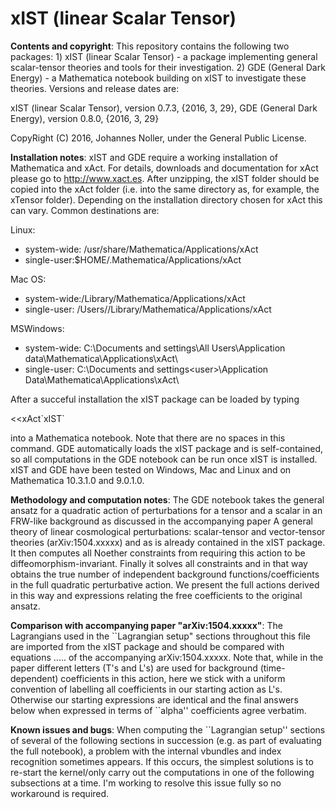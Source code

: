 # xIST (linear Scalar Tensor)

**Contents and copyright**: This repository contains the following two packages: 1) xIST (linear Scalar Tensor) - a package implementing general scalar-tensor theories and tools for their investigation. 2) GDE (General Dark Energy) - a Mathematica notebook building on xIST to investigate these theories. Versions and release dates are:

xIST (linear Scalar Tensor), version 0.7.3, {2016, 3, 29}, 
GDE (General Dark Energy), version 0.8.0, {2016, 3, 29} 

CopyRight (C) 2016, Johannes Noller, under the General Public License. 


**Installation notes**: xIST and GDE require a working installation of Mathematica and xAct. For details, downloads and documentation for xAct please go to http://www.xact.es. After unzipping, the xIST folder should be copied into the xAct folder (i.e. into the same directory as, for example, the xTensor folder). Depending on the installation directory chosen for xAct this can vary. Common destinations are:

Linux:
   - system-wide: /usr/share/Mathematica/Applications/xAct
   - single-user:$HOME/.Mathematica/Applications/xAct

Mac OS:
   - system-wide:/Library/Mathematica/Applications/xAct
   - single-user: /Users/<user>/Library/Mathematica/Applications/xAct

MSWindows:
   - system-wide: C:\Documents and settings\All Users\Application data\Mathematica\Applications\xAct\
   - single-user: C:\Documents and settings\<user>\Application Data\Mathematica\Applications\xAct\
   
After a succeful installation the xIST package can be loaded by typing

<<xAct\`xIST\`

into a Mathematica notebook. Note that there are no spaces in this command. GDE automatically loads the xIST package and is self-contained, so all computations in the GDE notebook can be run once xIST is installed. xIST and GDE have been tested on Windows, Mac and Linux and on Mathematica 10.3.1.0 and 9.0.1.0. 


**Methodology and computation notes**: The GDE notebook takes the general ansatz for a quadratic action of perturbations for a tensor and a scalar in an FRW-like background as discussed in the accompanying paper A general theory of linear cosmological
perturbations: scalar-tensor and vector-tensor theories (arXiv:1504.xxxxx) and as is already contained in the xIST package. It then computes all Noether constraints from requiring this action to be diffeomorphism-invariant. Finally it solves all constraints and in that way obtains the true number of independent background functions/coefficients in the full quadratic perturbative action. We present the full actions derived in this way and expressions relating the free coefficients to the original ansatz.


**Comparison with accompanying paper "arXiv:1504.xxxxx"**: The Lagrangians used in the \`\`Lagrangian setup" sections throughout this file are imported from the xIST package and should be compared with equations ..... of the accompanying arXiv:1504.xxxxx. Note that, while in the paper different letters (T's and L's) are used for background (time-dependent) coefficients in this action, here we stick with a uniform convention of labelling all coefficients in our starting action as L's. Otherwise our starting expressions are identical and the final answers below when expressed in terms of ``alpha'' coefficients agree verbatim.


**Known issues and bugs**: When computing the ``Lagrangian setup'' sections of several of the following sections in succession (e.g. as part of evaluating the full notebook), a problem with the internal vbundles and index recognition sometimes appears. If this occurs, the simplest solutions is to re-start the kernel/only carry out the computations in one of the following subsections at a time. I'm working to resolve this issue fully so no workaround is required. 

